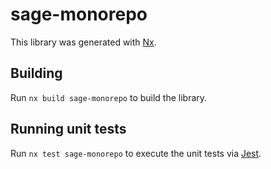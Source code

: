 # sage-monorepo

This library was generated with [Nx](https://nx.dev).

## Building

Run `nx build sage-monorepo` to build the library.

## Running unit tests

Run `nx test sage-monorepo` to execute the unit tests via [Jest](https://jestjs.io).
